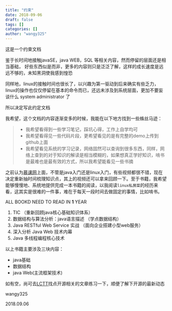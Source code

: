 ```yaml
---
title: "约束"
date: 2018-09-06
draft: false
tags: []
categories: []
author: "wangy325"
---
```


这是一个约束文档

<!--more-->

鉴于长时间地接触javaSE，java WEB，SQL 等相关内容，然而停留的层面还是相当基础， 好些东西似是而非，更多的内容则只是泛泛了解，这样的成长速度是远远不够的，未知黑洞使我感到惶恐

同样地，linux的接触时间也很长了，以兴趣为第一驱动到后来确实有些乏力，linux的操作也仅仅停留在基本的命令而已，还远未涉及到系统层面，更加不要妄谈什么 system administrator 了

所以决定写此约定文档

我希望，这个文档的内容逐渐变多的时候，我能在以下地方找到一些蛛丝马迹：

> - 我希望看得到一些学习笔记，踩坑心得，工作上自学均可
> - 我希望看得见一些代码片段，更希望看见的是有完整的demo上传到github上面
> - 我希望看见系统的学习记录，网络固然可以查询到很多东西，同样，网络上查到的对于知识的解读是相当模糊的，如果想真正学好知识，啃书是最难也是最有效的方式，所以我希望能看见一些书摘

之前认为[慕课网](http://www.mooc.cn)上面，不管是java入门还是linux入门，有些视频都很不错，现在决定重新抽时间梳理知识点，其上的视频还可以拿来回顾一下。至于书籍，我希望能够慢慢地、系统地提供完成一本书籍的阅读，以我阅读`linux私房菜`的经历来看，这其实是很难的一件事，难在于每天一段时间去做固定的事情，比如啃书。

ALL BOOKD NEED TO READ IN **1** YEAR

1. TIC （重新回顾java核心基础知识体系）
2. 数据结构与算法分析：java语言描述 （学点数据结构）
3. Java RESTful Web Service 实战 （面向企业搭建小型web服务）
4. 深入分析 Java Web 技术内幕
5. Java 多线程编程核心技术

以上书籍主要涉及三块内容：

- java基础
- 数据结构
- java Web(主流框架技术)

如有空，尚可去[LCTT](https://github.com/carolinewuyan/TranslateProject)找点开源相关的文章练习一下，顺便了解下开源的最新动态

wangy325

2018.09.06
